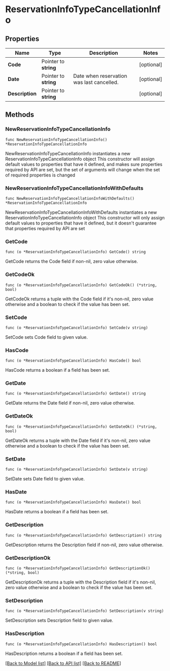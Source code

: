 # ReservationInfoTypeCancellationInfo

## Properties

Name | Type | Description | Notes
------------ | ------------- | ------------- | -------------
**Code** | Pointer to **string** |  | [optional] 
**Date** | Pointer to **string** | Date when reservation was last cancelled. | [optional] 
**Description** | Pointer to **string** |  | [optional] 

## Methods

### NewReservationInfoTypeCancellationInfo

`func NewReservationInfoTypeCancellationInfo() *ReservationInfoTypeCancellationInfo`

NewReservationInfoTypeCancellationInfo instantiates a new ReservationInfoTypeCancellationInfo object
This constructor will assign default values to properties that have it defined,
and makes sure properties required by API are set, but the set of arguments
will change when the set of required properties is changed

### NewReservationInfoTypeCancellationInfoWithDefaults

`func NewReservationInfoTypeCancellationInfoWithDefaults() *ReservationInfoTypeCancellationInfo`

NewReservationInfoTypeCancellationInfoWithDefaults instantiates a new ReservationInfoTypeCancellationInfo object
This constructor will only assign default values to properties that have it defined,
but it doesn't guarantee that properties required by API are set

### GetCode

`func (o *ReservationInfoTypeCancellationInfo) GetCode() string`

GetCode returns the Code field if non-nil, zero value otherwise.

### GetCodeOk

`func (o *ReservationInfoTypeCancellationInfo) GetCodeOk() (*string, bool)`

GetCodeOk returns a tuple with the Code field if it's non-nil, zero value otherwise
and a boolean to check if the value has been set.

### SetCode

`func (o *ReservationInfoTypeCancellationInfo) SetCode(v string)`

SetCode sets Code field to given value.

### HasCode

`func (o *ReservationInfoTypeCancellationInfo) HasCode() bool`

HasCode returns a boolean if a field has been set.

### GetDate

`func (o *ReservationInfoTypeCancellationInfo) GetDate() string`

GetDate returns the Date field if non-nil, zero value otherwise.

### GetDateOk

`func (o *ReservationInfoTypeCancellationInfo) GetDateOk() (*string, bool)`

GetDateOk returns a tuple with the Date field if it's non-nil, zero value otherwise
and a boolean to check if the value has been set.

### SetDate

`func (o *ReservationInfoTypeCancellationInfo) SetDate(v string)`

SetDate sets Date field to given value.

### HasDate

`func (o *ReservationInfoTypeCancellationInfo) HasDate() bool`

HasDate returns a boolean if a field has been set.

### GetDescription

`func (o *ReservationInfoTypeCancellationInfo) GetDescription() string`

GetDescription returns the Description field if non-nil, zero value otherwise.

### GetDescriptionOk

`func (o *ReservationInfoTypeCancellationInfo) GetDescriptionOk() (*string, bool)`

GetDescriptionOk returns a tuple with the Description field if it's non-nil, zero value otherwise
and a boolean to check if the value has been set.

### SetDescription

`func (o *ReservationInfoTypeCancellationInfo) SetDescription(v string)`

SetDescription sets Description field to given value.

### HasDescription

`func (o *ReservationInfoTypeCancellationInfo) HasDescription() bool`

HasDescription returns a boolean if a field has been set.


[[Back to Model list]](../README.md#documentation-for-models) [[Back to API list]](../README.md#documentation-for-api-endpoints) [[Back to README]](../README.md)


